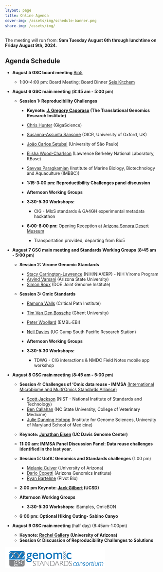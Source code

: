 ```yaml
---
layout: page
title: Online Agenda
cover-img: /assets/img/schedule-banner.png
share-img: /assets/img/
---
```


The meeting will run from: 
     **9am Tuesday August 6th through lunchtime on Friday August 9th, 2024.**

## Agenda Schedule 

* **August 5 GSC board meeting** [Bio5](https://bio5.org/)
    * 1:00-4:00 pm: Board Meeting; Board Dinner [Seis Kitchem](https://www.seiskitchen.com/)

* **August 6 GSC main meeting** (**8:45 am - 5:00 pm**) 
  * **Session 1: Reproducibility Challenges**
    * **Keynote: [J. Gregory Caporaso](https://www.tgen.org/faculty-profiles/j-gregory-caporaso/) (The
      Translational Genomics Research Institute)**
    * [Chris Hunter](https://www.linkedin.com/in/chr1shunter/) (GigaScience) 
    * [Susanna-Assunta Sansone](https://eng.ox.ac.uk/people/susanna-assunta-sansone/) (OICR, University
      of Oxford, UK)
    * [João Carlos Setubal](https://www.iq.usp.br/setubal/index-en.html) (University of São Paulo)
    * [Elisha Wood-Charlson](https://www.kbase.us/team/) (Lawrence Berkeley National Laboratory, KBase)
    * [Savvas Paragkamian](https://imbbc.hcmr.gr/user/s-paragkamian/) (Institute of Marine Biology,
      Biotechnology and Aquaculture (IMBBC))
 
    * **1:15-3:00 pm: Reproductibility Challenges panel discussion**
    * **Afternoon Working Groups**
    * **3:30-5:30 Workshops:**
       * CIG - MIxS standards & GA4GH experimental metadata hackathon
      
    * **6:00-8:00 pm**: Opening Reception at [Arizona Sonora Desert Museum](https://desertmuseum.org/)
       * Transportation provided, departing from Bio5
         
* **August 7 GSC main meeting and Standards Working Groups** (**8:45 am - 5:00 pm**)  
  * **Session 2: Virome Genomic Standards**
    * [Stacy Carrington-Lawrence](https://search.asu.edu/profile/3050059) (NIH/NIA/ERP) - NIH Virome
      Program
    * [Arvind Varsani](https://search.asu.edu/profile/3050059) (Arizona State University)
    * [Simon Roux](https://jgi.doe.gov/our-science/scientists-jgi/simon-roux/) (DOE Joint Genome
      Institute)

  * **Session 3: Omic Standards**
    * [Ramona Walls](https://www.linkedin.com/in/ramona-walls-41aa7599/) (Critical Path Institute)
    * [Tim Van Den Bossche](https://www.linkedin.com/in/vandenbosschetim) (Ghent University)
    * [Peter Woollard](https://www.embl.org/people/person/peter-woollard/) (EMBL-EBI)
    * [Neil Davies](https://www.moorea.berkeley.edu/people/Neil-Davies) (UC Gump South Pacific Research
      Station)
      
    * **Afternoon Working Groups**
    * **3:30-5:30 Workshops:** 
       * TDWG - CIG interactions & NMDC  Field Notes mobile app workshop
      
* **August 8 GSC main meeting** (**8:45 am - 5:00 pm**)
  * **Session 4: Challenges of ‘Omic data reuse - IMMSA** [(International Microbiome and Multi’Omics
      Standards Alliance)](https://www.microbialstandards.org/home) 
    * [Scott Jackson](https://www.nist.gov/people/scott-jackson) (NIST - National Institute of Standards
      and Technology)
    * [Ben Callahan](https://cvm.ncsu.edu/people/bcallah/) (NC State University, College of Veterinary
      Medicine)
    * [Julie Dunning Hotopp](https://www.medschool.umaryland.edu/profiles/dunning-hotopp-julie-c/) (Institute for Genome Sciences, University of Maryland School of Medicine)
  * **Keynote: [Jonathan Eisen](https://biology.ucdavis.edu/people/jonathan-eisen) (UC Davis Genome Center)**
  * **11:00 am: IMMSA Panel Discussion Panel: Data reuse challenges identified in the last year.**
    
  * **Session 5: UofA:  Genomics and Standards challenges** (1:00 pm)
    * [Melanie Culver](https://nature.arizona.edu/melanie-culver) (University of Arizona)
    * [Dario Copetti](https://www.linkedin.com/in/dario-copetti-65ba528/) (Arizona Genomics Institute)
    * [Ryan Bartelme](https://www.linkedin.com/in/ryan-bartelme/) (Pivot Bio)

  * **2:00 pm Keynote: [Jack Gilbert](https://gilbertlab.ucsd.edu/) (UCSD)**
 
  * **Afternoon Working Groups**
     * **3:30-5:30 Workshops:** iSamples, OmicBON
   
  * **6:00 pm: Optional Hiking Outing- Sabino Canyo**
    
* **August 9 GSC main meeting** (half day) (8:45am-1:00pm)
  * **Keynote: [Rachel Gallery](https://nature.arizona.edu/rachel-gallery) (University of Arizona)**
  * **Session 6: Discussion of Reproducibility Challenges to Solutions**



<!-- <iframe src="https://calendar.google.com/calendar/embed?height=600&wkst=2&bgcolor=%23ffffff&ctz=Asia%2FBangkok&mode=WEEK&src=OTkwMGE0M2ZlMzJjNWE3YWU2OTVhOTdkOTRhOWQ0ZDA0Y2FlMWU5M2M5MjVlNDNmYWNlYTVmZGY1YTRhOTAzNEBncm91cC5jYWxlbmRhci5nb29nbGUuY29t&src=Z2Vuc2MtYm9hcmRAZ29vZ2xlZ3JvdXBzLmNvbQ&color=%237CB342&color=%237CB342" style="border:solid 1px #777" width="900" height="600" frameborder="0" scrolling="no"></iframe>
-->




[ ![GenSC](../assets/img/gsc_logo_sml.png) ](https://www.gensc.org/)
